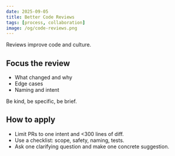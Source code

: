 ```yaml
---
date: 2025-09-05
title: Better Code Reviews
tags: [process, collaboration]
image: /og/code-reviews.png
---
```


Reviews improve code and culture.

## Focus the review
- What changed and why
- Edge cases
- Naming and intent

Be kind, be specific, be brief.

## How to apply
- Limit PRs to one intent and <300 lines of diff.
- Use a checklist: scope, safety, naming, tests.
- Ask one clarifying question and make one concrete suggestion.


